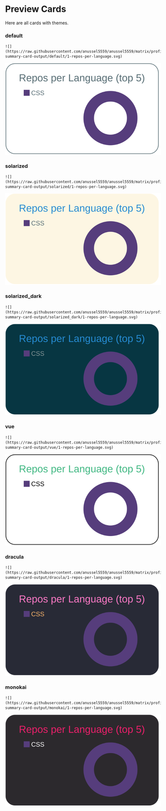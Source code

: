 
# Preview Cards

Here are all cards with themes.


### default


```
![](https://raw.githubusercontent.com/anussel5559/anussel5559/matrix/profile-summary-card-output/default/1-repos-per-language.svg)
```
![](https://raw.githubusercontent.com/anussel5559/anussel5559/matrix/profile-summary-card-output/default/1-repos-per-language.svg)


### solarized


```
![](https://raw.githubusercontent.com/anussel5559/anussel5559/matrix/profile-summary-card-output/solarized/1-repos-per-language.svg)
```
![](https://raw.githubusercontent.com/anussel5559/anussel5559/matrix/profile-summary-card-output/solarized/1-repos-per-language.svg)


### solarized_dark


```
![](https://raw.githubusercontent.com/anussel5559/anussel5559/matrix/profile-summary-card-output/solarized_dark/1-repos-per-language.svg)
```
![](https://raw.githubusercontent.com/anussel5559/anussel5559/matrix/profile-summary-card-output/solarized_dark/1-repos-per-language.svg)


### vue


```
![](https://raw.githubusercontent.com/anussel5559/anussel5559/matrix/profile-summary-card-output/vue/1-repos-per-language.svg)
```
![](https://raw.githubusercontent.com/anussel5559/anussel5559/matrix/profile-summary-card-output/vue/1-repos-per-language.svg)


### dracula


```
![](https://raw.githubusercontent.com/anussel5559/anussel5559/matrix/profile-summary-card-output/dracula/1-repos-per-language.svg)
```
![](https://raw.githubusercontent.com/anussel5559/anussel5559/matrix/profile-summary-card-output/dracula/1-repos-per-language.svg)


### monokai


```
![](https://raw.githubusercontent.com/anussel5559/anussel5559/matrix/profile-summary-card-output/monokai/1-repos-per-language.svg)
```
![](https://raw.githubusercontent.com/anussel5559/anussel5559/matrix/profile-summary-card-output/monokai/1-repos-per-language.svg)

